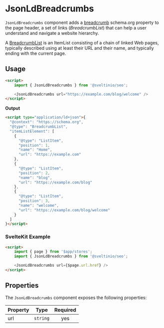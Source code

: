# JsonLdBreadcrumbs

`JsonLdBreadcrumbs` component adds a [breadcrumb] schema.org property to the page header, a set of links (_BreadcrumbList_) that can help a user understand and navigate a website hierarchy.

A [BreadcrumbList] is an ItemList consisting of a chain of linked Web pages, typically described using at least their URL and their name, and typically ending with the current page.

## Usage

```html
<script>
    import { JsonLdBreadcrumbs } from '@sveltinio/seo';

    <JsonLdBreadcrumbs url="https://example.com/blog/welcome" />
</script>
```

**Output**

```html
<script type="application/ld+json">{
  "@context": "https://schema.org",
  "@type": "BreadcrumbList",
  "itemListElement": [
    {
      "@type": "ListItem",
      "position": 1,
      "name": "Home",
      "url": "https://example.com"
    },
    {
      "@type": "ListItem",
      "position": 2,
      "name": "blog",
      "url": "https://example.com/blog"
    },
    {
      "@type": "ListItem",
      "position": 3,
      "name": "welcome",
      "url": "https://example.com/blog/welcome"
    }
  ]
}</script>

```

### SvelteKit Example

```html
<script>
    import { page } from '$app/stores';
    import { JsonLdBreadcrumbs } from '@sveltinio/seo';

    <JsonLdBreadcrumbs url={$page.url.href} />
</script>
```

## Properties

The `JsonLdBreadcrumbs` component exposes the following properties:

| Property  | Type     | Required |
| :-------- | :------: | :------: |
| url       | `string` |    yes   |

[breadcrumb]: https://schema.org/breadcrumb
[BreadcrumbList]: https://schema.org/BreadcrumbList
